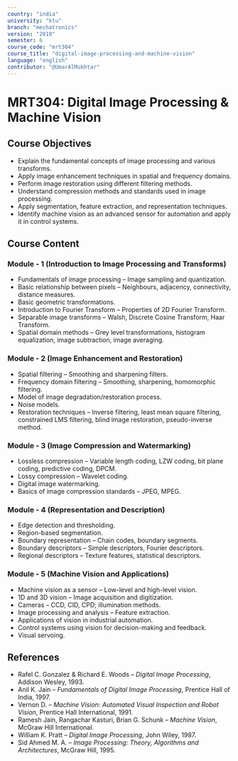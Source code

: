 ```yaml
---
country: "india"
university: "ktu"
branch: "mechatronics"
version: "2019"
semester: 6
course_code: "mrt304"
course_title: "digital-image-processing-and-machine-vision"
language: "english"
contributor: "@UmarAlMukhtar"
---
```


# MRT304: Digital Image Processing & Machine Vision  

## Course Objectives  

* Explain the fundamental concepts of image processing and various transforms.  
* Apply image enhancement techniques in spatial and frequency domains.  
* Perform image restoration using different filtering methods.  
* Understand compression methods and standards used in image processing.  
* Apply segmentation, feature extraction, and representation techniques.  
* Identify machine vision as an advanced sensor for automation and apply it in control systems.  

## Course Content  

### Module - 1 (Introduction to Image Processing and Transforms)  

* Fundamentals of image processing – Image sampling and quantization.  
* Basic relationship between pixels – Neighbours, adjacency, connectivity, distance measures.  
* Basic geometric transformations.  
* Introduction to Fourier Transform – Properties of 2D Fourier Transform.  
* Separable image transforms – Walsh, Discrete Cosine Transform, Haar Transform.  
* Spatial domain methods – Grey level transformations, histogram equalization, image subtraction, image averaging.  

### Module - 2 (Image Enhancement and Restoration)  

* Spatial filtering – Smoothing and sharpening filters.  
* Frequency domain filtering – Smoothing, sharpening, homomorphic filtering.  
* Model of image degradation/restoration process.  
* Noise models.  
* Restoration techniques – Inverse filtering, least mean square filtering, constrained LMS filtering, blind image restoration, pseudo-inverse method.  

### Module - 3 (Image Compression and Watermarking)  

* Lossless compression – Variable length coding, LZW coding, bit plane coding, predictive coding, DPCM.  
* Lossy compression – Wavelet coding.  
* Digital image watermarking.  
* Basics of image compression standards – JPEG, MPEG.  

### Module - 4 (Representation and Description)  

* Edge detection and thresholding.  
* Region-based segmentation.  
* Boundary representation – Chain codes, boundary segments.  
* Boundary descriptors – Simple descriptors, Fourier descriptors.  
* Regional descriptors – Texture features, statistical descriptors.  

### Module - 5 (Machine Vision and Applications)  

* Machine vision as a sensor – Low-level and high-level vision.  
* 1D and 3D vision – Image acquisition and digitization.  
* Cameras – CCD, CID, CPD; illumination methods.  
* Image processing and analysis – Feature extraction.  
* Applications of vision in industrial automation.  
* Control systems using vision for decision-making and feedback.  
* Visual servoing.  

## References  

* Rafel C. Gonzalez & Richard E. Woods – *Digital Image Processing*, Addison Wesley, 1993.  
* Anil K. Jain – *Fundamentals of Digital Image Processing*, Prentice Hall of India, 1997.  
* Vernon D. – *Machine Vision: Automated Visual Inspection and Robot Vision*, Prentice Hall International, 1991.  
* Ramesh Jain, Rangachar Kasturi, Brian G. Schunk – *Machine Vision*, McGraw Hill International.  
* William K. Pratt – *Digital Image Processing*, John Wiley, 1987.  
* Sid Ahmed M. A. – *Image Processing: Theory, Algorithms and Architectures*, McGraw Hill, 1995.  
